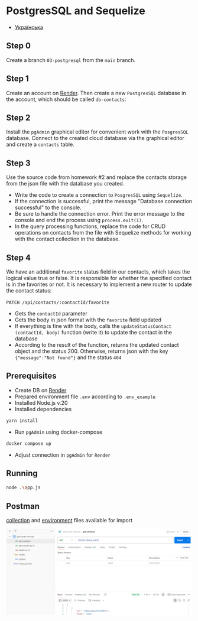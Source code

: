 # PostgresSQL and Sequelize

- [Українська](README.ua.md)

## Step 0
Create a branch `03-postgresql` from the `main` branch.

## Step 1
Create an account on [Render](https://render.com/). Then create a new `PostgresSQL` database in the account, which should be called `db-contacts`:

## Step 2
Install the `pgAdmin` graphical editor for convenient work with the `PosgresSQL` database. Connect to the created cloud database via the graphical editor and create a `contacts` table.

## Step 3
Use the source code from homework #2 and replace the contacts storage from the json file with the database you created.
* Write the code to create a connection to `PosgresSQL` using `Sequelize`.
* If the connection is successful, print the message "Database connection successful" to the console.
* Be sure to handle the connection error. Print the error message to the console and end the process using `process.exit(1)`.
* In the query processing functions, replace the code for CRUD operations on contacts from the file with Sequelize methods for working with the contact collection in the database.

## Step 4
We have an additional `favorite` status field in our contacts, which takes the logical value true or false. It is responsible for whether the specified contact is in the favorites or not. It is necessary to implement a new router to update the contact status:

`PATCH /api/contacts/:contactId/favorite`

* Gets the `contactId` parameter
* Gets the body in json format with the `favorite` field updated
* If everything is fine with the body, calls the `updateStatusContact (contactId, body)` function (write it) to update the contact in the database
* According to the result of the function, returns the updated contact object and the status 200. Otherwise, returns json with the key `{"message":"Not found"}` and the status `404`

## Prerequisites
* Create DB on [Render](https://render.com/)
* Prepared environment file `.env` according to `.env_example`
* Installed Node.js v.20
* Installed dependencies
```bash
yarn install
```
* Run `pgAdmin` using docker-compose
```bash
docker compose up
```
* Adjust connection in `pgAdmin` for `Render`

## Running
```bash
node .\app.js
```

## Postman
[collection](/doc/postman/goit-node-rest-api.postman_collection.json) and [environment](/doc/postman/local-contacts.postman_environment.json) files available for import


![postman](/doc/resources/image.png)